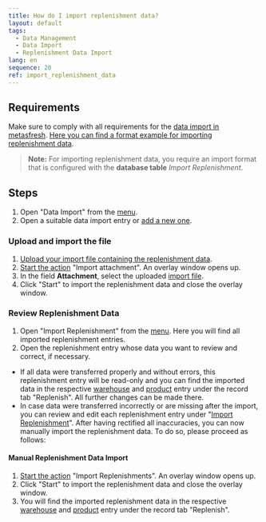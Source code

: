 ```yaml
---
title: How do I import replenishment data?
layout: default
tags:
  - Data Management
  - Data Import
  - Replenishment Data Import
lang: en
sequence: 20
ref: import_replenishment_data
---
```


## Requirements
Make sure to comply with all requirements for the [data import in metasfresh](Data_import_metasfresh). [Here you can find a format example for importing replenishment data](Import_format_example_replenishments).
 >**Note:** For importing replenishment data, you require an import format that is configured with the **database table** *Import Replenishment*.

## Steps
1. Open "Data Import" from the [menu](Menu).
1. Open a suitable data import entry or [add a new one](Add_new_data_import_entry).

### Upload and import the file
1. [Upload your import file containing the replenishment data](File_handling).
1. [Start the action](StartAction#actions-menu) "Import attachment". An overlay window opens up.
1. In the field **Attachment**, select the uploaded [import file](Import_file_useful_tips).
1. Click "Start" to import the replenishment data and close the overlay window.

### Review Replenishment Data
1. Open "Import Replenishment" from the [menu](Menu). Here you will find all imported replenishment entries.
1. Open the replenishment entry whose data you want to review and correct, if necessary.
 - If all data were transferred properly and without errors, this replenishment entry will be read-only and you can find the imported data in the respective [warehouse](Menu) and [product](Menu) entry under the record tab "Replenish". All further changes can be made there.
 - In case data were transferred incorrectly or are missing after the import, you can review and edit each replenishment entry under "[Import Replenishment](Menu)". After having rectified all inaccuracies, you can now manually import the replenishment data. To do so, please proceed as follows:

#### Manual Replenishment Data Import
1. [Start the action](StartAction#actions-menu) "Import Replenishments". An overlay window opens up.
1. Click "Start" to import the replenishment data and close the overlay window.
1. You will find the imported replenishment data in the respective [warehouse](Menu) and [product](Menu) entry under the record tab "Replenish".

